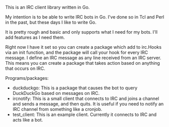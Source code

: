 This is an IRC client library written in Go.

My intention is to be able to write IRC bots in Go. I've done so in Tcl and
Perl in the past, but these days I like to write Go.

It is pretty rough and basic and only supports what I need for my bots.
I'll add features as I need them.

Right now I have it set so you can create a package which add to irc.Hooks
via an init function, and the package will call your hook for every IRC
message. I define an IRC message as any line received from an IRC server.
This means you can create a package that takes action based on anything
that occurs on IRC.

Programs/packages:

  * duckduckgo: This is a package that causes the bot to query DuckDuckGo
    based on messages on IRC.
  * ircnotify: This is a small client that connects to IRC and joins a
    channel and sends a message, and then quits. It is useful if you need
    to notify an IRC channel from something like a cronjob.
  * test\_client: This is an example client. Currently it connects to IRC and
    acts like a bot.
